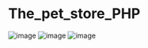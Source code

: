 # The_pet_store_PHP
![image](https://github.com/AntonPolovoy21/The_pet_store_PHP/assets/92354499/b53323ab-23b7-4f91-832e-8a5e07a82638)
![image](https://github.com/AntonPolovoy21/The_pet_store_PHP/assets/92354499/f3a05b58-ea56-4e27-94fd-07223e19563c)
![image](https://github.com/AntonPolovoy21/The_pet_store_PHP/assets/92354499/424539a7-cec0-49a7-b371-fd997df2d94d)
